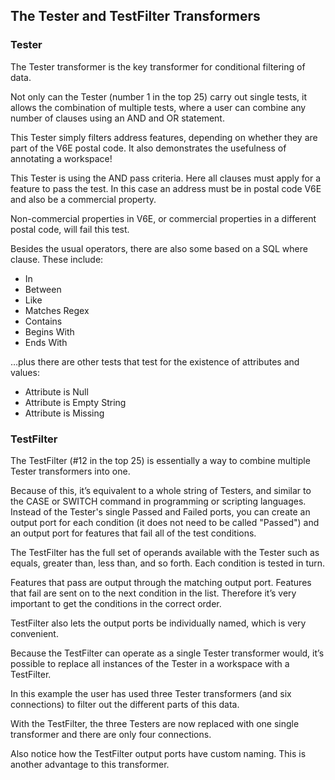 ## The Tester and TestFilter Transformers ##


### Tester ###
The Tester transformer is the key transformer for conditional filtering of data.

Not only can the Tester (number 1 in the top 25) carry out single tests, it allows the combination of multiple tests, where a user can combine any number of clauses using an AND and OR statement.

This Tester simply filters address features, depending on whether they are part of the V6E postal code. It also demonstrates the usefulness of annotating a workspace!

This Tester is using the AND pass criteria. Here all clauses must apply for a feature to pass the test. In this case an address must be in postal code V6E and also be a commercial property.

Non-commercial properties in V6E, or commercial properties in a different postal code, will fail this test.

Besides the usual operators, there are also some based on a SQL where clause. These include:

- In
- Between
- Like
- Matches Regex
- Contains
- Begins With
- Ends With

…plus there are other tests that test for the existence of attributes and values:

- Attribute is Null
- Attribute is Empty String
- Attribute is Missing


### TestFilter ###
The TestFilter (#12 in the top 25) is essentially a way to combine multiple Tester transformers into one.

Because of this, it’s equivalent to a whole string of Testers, and similar to the CASE or SWITCH command in programming or scripting languages. Instead of the Tester's single Passed and Failed ports, you can create an output port for each condition (it does not need to be called "Passed") and an output port for features that fail all of the test conditions.

The TestFilter has the full set of operands available with the Tester such as equals, greater than, less than, and so forth. Each condition is tested in turn.

Features that pass are output through the matching output port. Features that fail are sent on to the next condition in the list. Therefore it’s very important to get the conditions in the correct order.

TestFilter also lets the output ports be individually named, which is very convenient.

Because the TestFilter can operate as a single Tester transformer would, it’s possible to replace all instances of the Tester in a workspace with a TestFilter.

In this example the user has used three Tester transformers (and six connections) to filter out the different parts of this data.

With the TestFilter, the three Testers are now replaced with one single transformer and there are only four connections.

Also notice how the TestFilter output ports have custom naming. This is another advantage to this transformer.